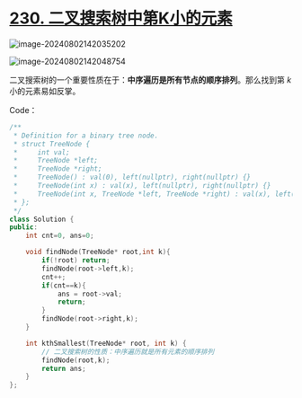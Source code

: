 # [230. 二叉搜索树中第K小的元素](https://leetcode.cn/problems/kth-smallest-element-in-a-bst/)

![image-20240802142035202](http://henry-typora.oss-cn-beijing.aliyuncs.com/img/image-20240802142035202.png)

![image-20240802142048754](http://henry-typora.oss-cn-beijing.aliyuncs.com/img/image-20240802142048754.png)

二叉搜索树的一个重要性质在于：**中序遍历是所有节点的顺序排列**。那么找到第 $k$ 小的元素易如反掌。

Code：

```cpp
/**
 * Definition for a binary tree node.
 * struct TreeNode {
 *     int val;
 *     TreeNode *left;
 *     TreeNode *right;
 *     TreeNode() : val(0), left(nullptr), right(nullptr) {}
 *     TreeNode(int x) : val(x), left(nullptr), right(nullptr) {}
 *     TreeNode(int x, TreeNode *left, TreeNode *right) : val(x), left(left), right(right) {}
 * };
 */
class Solution {
public:
    int cnt=0, ans=0;

    void findNode(TreeNode* root,int k){
        if(!root) return;
        findNode(root->left,k);
        cnt++;
        if(cnt==k){
            ans = root->val;
            return;
        }
        findNode(root->right,k);
    }

    int kthSmallest(TreeNode* root, int k) {
        // 二叉搜索树的性质：中序遍历就是所有元素的顺序排列
        findNode(root,k);
        return ans;
    }
};
```

